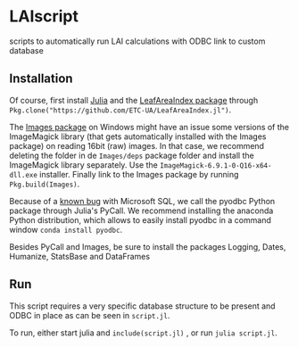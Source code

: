 # LAIscript
scripts to automatically run LAI calculations with ODBC link to custom database

## Installation

Of course, first install [Julia](http://julialang.org/downloads/) and the [LeafAreaIndex package](https://github.com/ETC-UA/LeafAreaIndex.jl) through `Pkg.clone("https://github.com/ETC-UA/LeafAreaIndex.jl")`.

The [Images package](https://github.com/timholy/Images.jl) on Windows might have an issue some versions of the ImageMagick library (that gets automatically installed with the Images package) on reading 16bit (raw) images. In that case, we recommend deleting the folder in de `Images/deps` package folder and install the ImageMagick library separately. Use the `ImageMagick-6.9.1-0-Q16-x64-dll.exe` installer. Finally link to the Images package by running `Pkg.build(Images)`.

Because of a [known bug](https://github.com/quinnj/ODBC.jl/issues/75) with Microsoft SQL, we call the pyodbc Python package through Julia's PyCall. We recommend installing the anaconda Python distribution, which allows to easily install pyodbc in a command window `conda install pyodbc`. 

Besides PyCall and Images, be sure to install the packages Logging, Dates, Humanize, StatsBase and DataFrames

## Run

This script requires a very specific database structure to be present and ODBC in place as can be seen in `script.jl`.

To run, either start julia and `include(script.jl)` , or run `julia script.jl`.

